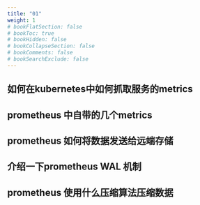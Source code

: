 ```yaml
---
title: "01"
weight: 1
# bookFlatSection: false
# bookToc: true
# bookHidden: false
# bookCollapseSection: false
# bookComments: false
# bookSearchExclude: false
---
```

## 如何在kubernetes中如何抓取服务的metrics

## prometheus 中自带的几个metrics

## prometheus 如何将数据发送给远端存储

## 介绍一下prometheus WAL 机制

## prometheus 使用什么压缩算法压缩数据



